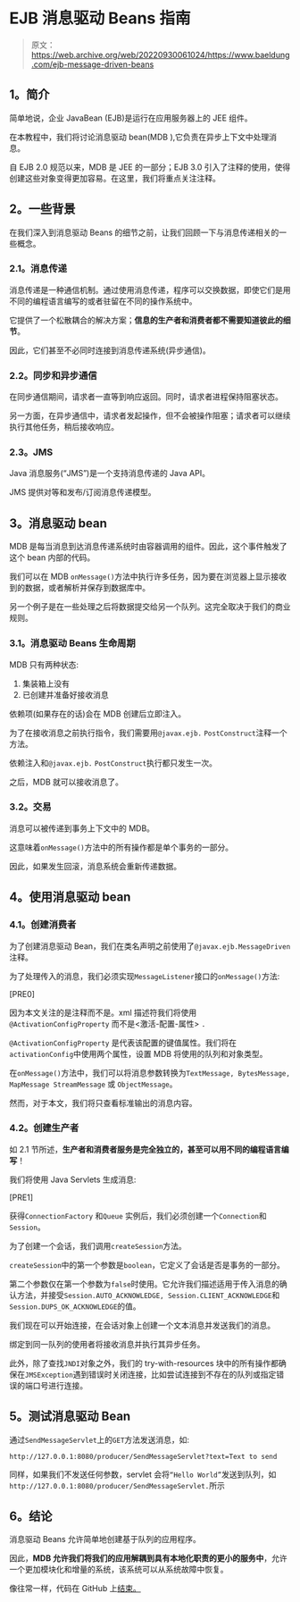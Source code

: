 # EJB 消息驱动 Beans 指南

> 原文：<https://web.archive.org/web/20220930061024/https://www.baeldung.com/ejb-message-driven-beans>

## **1。简介**

简单地说，企业 JavaBean (EJB)是运行在应用服务器上的 JEE 组件。

在本教程中，我们将讨论消息驱动 bean(MDB ),它负责在异步上下文中处理消息。

自 EJB 2.0 规范以来，MDB 是 JEE 的一部分；EJB 3.0 引入了注释的使用，使得创建这些对象变得更加容易。在这里，我们将重点关注注释。

## **2。一些背景**

在我们深入到消息驱动 Beans 的细节之前，让我们回顾一下与消息传递相关的一些概念。

### **2.1。消息传递**

消息传递是一种通信机制。通过使用消息传递，程序可以交换数据，即使它们是用不同的编程语言编写的或者驻留在不同的操作系统中。

它提供了一个松散耦合的解决方案；**信息的生产者和消费者都不需要知道彼此的细节**。

因此，它们甚至不必同时连接到消息传递系统(异步通信)。

### **2.2。同步和异步通信**

在同步通信期间，请求者一直等到响应返回。同时，请求者进程保持阻塞状态。

另一方面，在异步通信中，请求者发起操作，但不会被操作阻塞；请求者可以继续执行其他任务，稍后接收响应。

### **2.3。JMS**

Java 消息服务(“JMS”)是一个支持消息传递的 Java API。

JMS 提供对等和发布/订阅消息传递模型。

## **3。消息驱动 bean**

MDB 是每当消息到达消息传递系统时由容器调用的组件。因此，这个事件触发了这个 bean 内部的代码。

我们可以在 MDB `onMessage()`方法中执行许多任务，因为要在浏览器上显示接收到的数据，或者解析并保存到数据库中。

另一个例子是在一些处理之后将数据提交给另一个队列。这完全取决于我们的商业规则。

### **3.1。消息驱动 Beans 生命周期**

MDB 只有两种状态:

1.  集装箱上没有
2.  已创建并准备好接收消息

依赖项(如果存在的话)会在 MDB 创建后立即注入。

为了在接收消息之前执行指令，我们需要用`@javax.ejb.` `PostConstruct`注释一个方法。

依赖注入和`@javax.ejb.` `PostConstruct`执行都只发生一次。

之后，MDB 就可以接收消息了。

### **3.2。交易**

消息可以被传递到事务上下文中的 MDB。

这意味着`onMessage()`方法中的所有操作都是单个事务的一部分。

因此，如果发生回滚，消息系统会重新传递数据。

## **4。使用消息驱动 bean**

### **4.1。创建消费者**

为了创建消息驱动 Bean，我们在类名声明之前使用了`@javax.ejb.MessageDriven`注释。

为了处理传入的消息，我们必须实现`MessageListener`接口的`onMessage()`方法:

[PRE0]

因为本文关注的是注释而不是。xml 描述符我们将使用`@ActivationConfigProperty` 而不是<激活-配置-属性> `.`

`@ActivationConfigProperty` 是代表该配置的键值属性。我们将在`activationConfig`中使用两个属性，设置 MDB 将使用的队列和对象类型。

在`onMessage()`方法中，我们可以将消息参数转换为`TextMessage, BytesMessage, MapMessage StreamMessage` 或 `ObjectMessage`。

然而，对于本文，我们将只查看标准输出的消息内容。

### **4.2。创建生产者**

如 2.1 节所述，**生产者和消费者服务是完全独立的，甚至可以用不同的编程语言编写**！

我们将使用 Java Servlets 生成消息:

[PRE1]

获得`ConnectionFactory` 和`Queue` 实例后，我们必须创建一个`Connection`和`Session`。

为了创建一个会话，我们调用`createSession`方法。

`createSession`中的第一个参数是`boolean`，它定义了会话是否是事务的一部分。

第二个参数仅在第一个参数为`false`时使用。它允许我们描述适用于传入消息的确认方法，并接受`Session.AUTO_ACKNOWLEDGE, Session.CLIENT_ACKNOWLEDGE`和`Session.DUPS_OK_ACKNOWLEDGE`的值。

我们现在可以开始连接，在会话对象上创建一个文本消息并发送我们的消息。

绑定到同一队列的使用者将接收消息并执行其异步任务。

此外，除了查找`JNDI`对象之外，我们的 try-with-resources 块中的所有操作都确保在`JMSException`遇到错误时关闭连接，比如尝试连接到不存在的队列或指定错误的端口号进行连接。

## **5。测试消息驱动 Bean**

通过`SendMessageServlet`上的`GET`方法发送消息，如:

`http://127.0.0.1:8080/producer/SendMessageServlet?text=Text to send`

同样，如果我们不发送任何参数，servlet 会将`“Hello World”`发送到队列，如`http://127.0.0.1:8080/producer/SendMessageServlet.`所示

## **6。结论**

消息驱动 Beans 允许简单地创建基于队列的应用程序。

因此，**MDB 允许我们将我们的应用解耦到具有本地化职责的更小的服务中**，允许一个更加模块化和增量的系统，该系统可以从系统故障中恢复。

像往常一样，代码在 GitHub 上[结束。](https://web.archive.org/web/20220926190729/https://github.com/eugenp/tutorials/tree/master/spring-ejb-modules/wildfly/wildfly-mdb)
